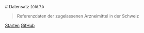 <div class='animation'></div>
# Datensatz <small>2018.7.0</small>

> Referenzdaten der zugelassenen Arzneimittel in der Schweiz

[Starten](datensatz/?id=main)
[GitHub](https://github.com/epha/domain-datensatz)
